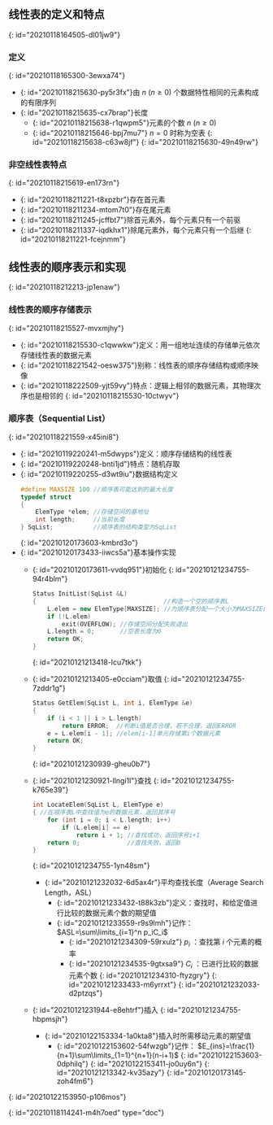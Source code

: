 ## 线性表的定义和特点
{: id="20210118164505-dl01jw9"}

### 定义
{: id="20210118165300-3ewxa74"}

- {: id="20210118215630-py5r3fx"}由 $n\ (n\geq0)$ 个数据特性相同的元素构成的有限序列
- {: id="20210118215635-cx7brap"}长度
  - {: id="20210118215638-r1qwpm5"}元素的个数 $n\ (n\geq 0)$
  - {: id="20210118215646-bpj7mu7"} $n=0$ 时称为空表
  {: id="20210118215638-c63w8jf"}
{: id="20210118215630-49n49rw"}

### 非空线性表特点
{: id="20210118215619-en173rn"}

- {: id="20210118211221-t8xpzbr"}存在首元素
- {: id="20210118211234-mtom7t0"}存在尾元素
- {: id="20210118211245-jcffbt7"}除首元素外，每个元素只有一个前驱
- {: id="20210118211337-iqdkhx1"}除尾元素外，每个元素只有一个后继
{: id="20210118211221-fcejnmm"}

## 线性表的顺序表示和实现
{: id="20210118212213-jp1enaw"}

### 线性表的顺序存储表示
{: id="20210118215527-mvxmjhy"}

- {: id="20210118215530-c1qwwkw"}定义：用一组地址连续的存储单元依次存储线性表的数据元素
- {: id="20210118221542-oesw375"}别称：线性表的顺序存储结构或顺序映像
- {: id="20210118222509-yjt59vy"}特点：逻辑上相邻的数据元素，其物理次序也是相邻的
{: id="20210118215530-10ctwyv"}

### 顺序表（Sequential List）
{: id="20210118221559-x45ini8"}

- {: id="20210119220241-m5dwyps"}定义：顺序存储结构的线性表
- {: id="20210119220248-bnti1jd"}特点：随机存取
- {: id="20210119220255-d3wt9iu"}数据结构定义
  ```cpp
  #define MAXSIZE 100 //顺序表可能达到的最大长度
  typedef struct
  {
      ElemType *elem; //存储空间的基地址
      int length;     //当前长度
  } SqList;           //顺序表的结构类型为SqList
  ```
  {: id="20210120173603-kmbrd3o"}
- {: id="20210120173433-iiwcs5a"}基本操作实现
  - {: id="20210120173611-vvdq951"}初始化
    {: id="20210121234755-94r4blm"}

    ```cpp
    Status InitList(SqList &L)
    {                                   //构造一个空的顺序表L
        L.elem = new ElemType[MAXSIZE]; //为顺序表分配一个大小为MAXSIZE的数组空间
        if (!L.elem)
            exit(OVERFLOW); //存储空间分配失败退出
        L.length = 0;       //空表长度为0
        return OK;
    }
    ```
    {: id="20210121213418-lcu7tkk"}
  - {: id="20210121213405-e0cciam"}取值
    {: id="20210121234755-7zddr1g"}

    ```cpp
    Status GetElem(SqList L, int i, ElemType &e)
    {
        if (i < 1 || i > L.length)
            return ERROR;  //判断i值是否合理，若不合理，返回ERROR
        e = L.elem[i - 1]; //elem[i-1]单元存储第i个数据元素
        return OK;
    }
    ```
    {: id="20210121230939-gheu0b7"}
  - {: id="20210121230921-llngi1l"}查找
    {: id="20210121234755-k765e39"}

    ```cpp
    int LocateElem(SqList L, ElemType e)
    { //在顺序表L中查找值为e的数据元素，返回其序号
        for (int i = 0; i < L.length; i++)
            if (L.elem[i] == e)
                return i + 1; //查找成功，返回序号i+1
        return 0;             //查找失败，返回0
    }
    ```
    {: id="20210121234755-1yn48sm"}

    - {: id="20210121232032-6d5ax4r"}平均查找长度（Average Search Length，ASL）
      - {: id="20210121233432-t88k3zb"}定义：查找时，和给定值进行比较的数据元素个数的期望值
      - {: id="20210121233559-r9s9lmh"}记作： $ASL=\sum\limits_{i=1}^n p_iC_i$ 
        - {: id="20210121234309-59rxulz"} $p_i$ ：查找第 $i$ 个元素的概率
        - {: id="20210121234535-9gtxsa9"} $C_i$ ：已进行比较的数据元素个数
        {: id="20210121234310-ftyzgry"}
      {: id="20210121233433-m6yrrxt"}
    {: id="20210121232033-d2ptzqs"}
  - {: id="20210121231944-e8ehtrf"}插入
    {: id="20210121234755-hbpmsjh"}

    - {: id="20210122153334-1a0kta8"}插入时所需移动元素的期望值
      - {: id="20210122153602-54fwzgb"}记作： $E_{ins}=\frac{1}{n+1}\sum\limits_{1=1}^{n+1}(n-i+1)$
      {: id="20210122153603-0dphilq"}
    {: id="20210122153411-jo0uy6n"}
  {: id="20210121213342-kv35azy"}
{: id="20210120173145-zoh4fm6"}

{: id="20210122153950-p106mos"}


{: id="20210118114241-m4h7oed" type="doc"}
